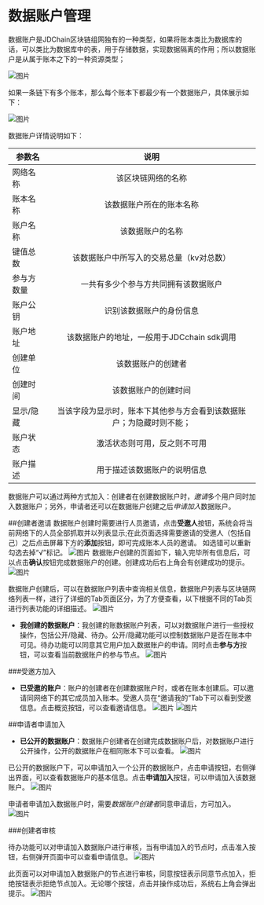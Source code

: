 # 数据账户管理
数据账户是JDChain区块链组网独有的一种类型，如果将账本类比为数据库的话，可以类比为数据库中的表，用于存储数据，实现数据隔离的作用；所以数据账户是从属于账本之下的一种资源类型；

![图片](../../../../../image/JD-Blockchain-Open-Platform/Getting-Started/Pic/netsatus_dataaccount.jpg)

如果一条链下有多个账本，那么每个账本下都最少有一个数据账户，具体展示如下：

![图片](../../../../../image/JD-Blockchain-Open-Platform/Getting-Started/Pic/account_detail.png)

数据账户详情说明如下：

|参数名|	说明|
|----------|:----------:|
|网络名称|该区块链网络的名称|
|账本名称|该数据账户所在的账本名称|
|账户名称|该数据账户的名称|
|键值总数|该数据账户中所写入的交易总量（kv对总数）|
|参与方数量|一共有多少个参与方共同拥有该数据账户|
|账户公钥|识别该数据账户的身份信息|
|账户地址|该数据账户的地址，一般用于JDCchain sdk调用|
|创建单位|该数据账户的创建者|
|创建时间|该数据账户的创建时间|
|显示/隐藏|当该字段为显示时，账本下其他参与方会看到该数据账户；为隐藏时则不能；|
|账户状态|激活状态则可用，反之则不可用|
|账户描述|用于描述该数据账户的说明信息|


数据账户可以通过两种方式加入：创建者在创建数据账户时，*邀请*多个用户同时加入数据账户；另外，申请者还可以在数据账户创建之后*申请加入*数据账户。

##创建者邀请
数据账户创建时需要进行人员邀请，点击**受邀人**按钮，系统会将当前网络下的人员全部抓取并以列表显示;在此页面选择需要邀请的受邀人（包括自己）之后点击屏幕下方的**添加**按钮，即可完成账本人员的邀请。 如选错可以重新勾选去掉“√”标记。
![图片](../../../../../image/JD-Blockchain-Open-Platform/Getting-Started/Pic/account_invite.jpg)
数据账户创建的页面如下，输入完毕所有信息后，可以点击**确认**按钮完成数据账户的创建。创建成功后右上角会有创建成功的提示。
![图片](../../../../../image/JD-Blockchain-Open-Platform/Getting-Started/Pic/account_invite_create.jpg)

数据账户创建后，可以在数据账户列表中查询相关信息，数据账户列表与区块链网络列表一样，进行了详细的Tab页面区分，为了方便查看，以下根据不同的Tab页进行列表功能的详细描述。
![图片](../../../../../image/JD-Blockchain-Open-Platform/Getting-Started/Pic/netstatus_dataaccount.jpg)

* **我创建的数据账户**：我创建的账数据账户列表，可以对数据账户进行一些授权操作，包括公开/隐藏、待办。公开/隐藏功能可以控制数据账户是否在账本中可见。待办功能可以同意其它用户加入数据账户的申请。同时点击**参与方**按钮，可以查看当前数据账户的参与节点。
![图片](../../../../../image/JD-Blockchain-Open-Platform/Getting-Started/Pic/account_open.jpg)

###受邀方加入
* **已受邀的账户**：账户的创建者在创建数据账户时，或者在账本创建后。可以邀请同网络下的其它成员加入账本。受邀人员在“邀请我的”Tab下可以看到受邀信息。点击概览按钮，可以查看邀请信息。
![图片](../../../../../image/JD-Blockchain-Open-Platform/Getting-Started/Pic/account_ask_in.jpg)
![图片](../../../../../image/JD-Blockchain-Open-Platform/Getting-Started/Pic/account_agree.jpg)



##申请者申请加入
* **已公开的数据账户**：数据账户创建者在创建完成数据账户后，对数据账户进行公开操作，公开的数据账户在相同账本下可以查看。
![图片](../../../../../image/JD-Blockchain-Open-Platform/Getting-Started/Pic/account_open.jpg)

已公开的数据账户下，可以申请加入一个公开的数据账户，点击申请按钮，右侧弹出界面，可以查看数据账户的基本信息。点击**申请加入**按钮，可以申请加入该数据账户。
![图片](../../../../../image/JD-Blockchain-Open-Platform/Getting-Started/Pic/account_ask.jpg)


申请者申请加入数据账户时，需要*数据账户创建者*同意申请后，方可加入。
![图片](../../../../../image/JD-Blockchain-Open-Platform/Getting-Started/Pic/account_agree_join.jpg)

###创建者审核

待办功能可以对申请加入数据账户进行审核，当有申请加入的节点时，点击准入按钮，右侧弹开页面中可以查看申请信息。
![图片](../../../../../image/JD-Blockchain-Open-Platform/Getting-Started/Pic/account_tobedone.png)


此页面可以对申请加入数据账户的节点进行审核，同意按钮表示同意节点加入，拒绝按钮表示拒绝节点加入。无论哪个按钮，点击并操作成功后，系统右上角会弹出提示。
![图片](../../../../../image/JD-Blockchain-Open-Platform/Getting-Started/Pic/account_agree_join.jpg)


